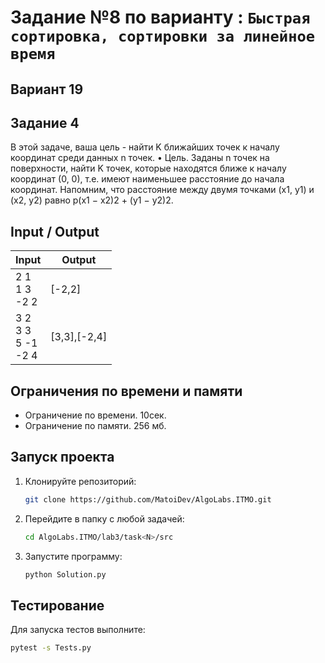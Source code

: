 # Задание №8 по варианту : `Быстрая сортировка, сортировки за линейное время`

## Вариант 19

## Задание 4

В этой задаче, ваша цель - найти K ближайших точек к началу координат
среди данных n точек.
• Цель. Заданы n точек на поверхности, найти K точек, которые находятся ближе к началу координат (0, 0), т.е. имеют
наименьшее расстояние до начала координат. Напомним, что расстояние между двумя точками (x1, y1) и (x2, y2) равно p(x1 −
x2)2 + (y1 − y2)2.

## Input / Output

| Input                                 | Output       |
|---------------------------------------|--------------|
| 2 1<br/>1 3<br/>-2 2                  | [-2,2]       |
| 3 2<br/>3 3<br/>5 -1<br/>-2 4         | [3,3],[-2,4] |

## Ограничения по времени и памяти

- Ограничение по времени. 10сек.
- Ограничение по памяти. 256 мб.

## Запуск проекта

1. Клонируйте репозиторий:
   ```bash
   git clone https://github.com/MatoiDev/AlgoLabs.ITMO.git
   ```

2. Перейдите в папку с любой задачей:
   ```bash
   cd AlgoLabs.ITMO/lab3/task<N>/src
   ```

3. Запустите программу:
   ```bash
   python Solution.py
   ```

## Тестирование

Для запуска тестов выполните:

   ```bash
   pytest -s Tests.py
   ```
